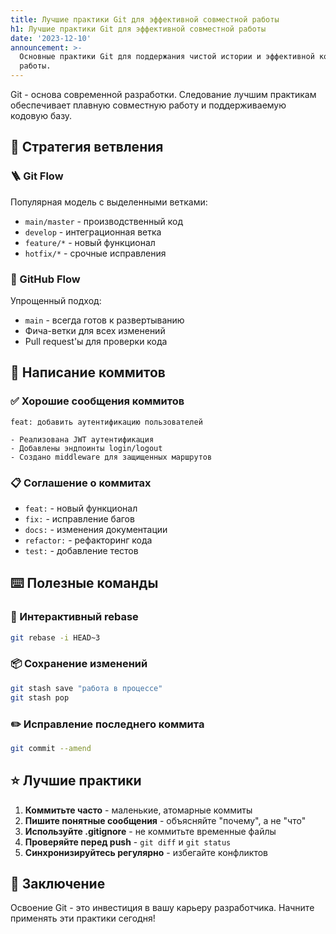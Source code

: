 ```yaml
---
title: Лучшие практики Git для эффективной совместной работы
h1: Лучшие практики Git для эффективной совместной работы
date: '2023-12-10'
announcement: >-
  Основные практики Git для поддержания чистой истории и эффективной командной
  работы.
---
```

Git - основа современной разработки. Следование лучшим практикам обеспечивает плавную совместную работу и поддерживаемую кодовую базу.
## 🌿 Стратегия ветвления

### 🪜 Git Flow
Популярная модель с выделенными ветками:
- `main/master` - производственный код
- `develop` - интеграционная ветка
- `feature/*` - новый функционал
- `hotfix/*` - срочные исправления

### 🌊 GitHub Flow
Упрощенный подход:
- `main` - всегда готов к развертыванию
- Фича-ветки для всех изменений
- Pull request'ы для проверки кода

## 📝 Написание коммитов

### ✅ Хорошие сообщения коммитов
```
feat: добавить аутентификацию пользователей

- Реализована JWT аутентификация
- Добавлены эндпоинты login/logout
- Создано middleware для защищенных маршрутов
```

### 📋 Соглашение о коммитах
- `feat:` - новый функционал
- `fix:` - исправление багов
- `docs:` - изменения документации
- `refactor:` - рефакторинг кода
- `test:` - добавление тестов

## ⌨️ Полезные команды

### 🔄 Интерактивный rebase
```bash
git rebase -i HEAD~3
```

### 📦 Сохранение изменений
```bash
git stash save "работа в процессе"
git stash pop
```

### ✏️ Исправление последнего коммита
```bash
git commit --amend
```

## ⭐ Лучшие практики

1. **Коммитьте часто** - маленькие, атомарные коммиты
2. **Пишите понятные сообщения** - объясняйте "почему", а не "что"
3. **Используйте .gitignore** - не коммитьте временные файлы
4. **Проверяйте перед push** - `git diff` и `git status`
5. **Синхронизируйтесь регулярно** - избегайте конфликтов

## 🎯 Заключение

Освоение Git - это инвестиция в вашу карьеру разработчика. Начните применять эти практики сегодня!
